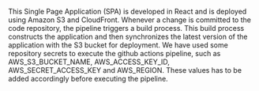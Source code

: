 This Single Page Application (SPA) is developed in React and is deployed using Amazon S3 and CloudFront. Whenever a change is committed to the code repository, the pipeline triggers a build process. This build process constructs the application and then synchronizes the latest version of the application with the S3 bucket for deployment.
We have used some repository secrets to execute the github actions pipeline, such as AWS_S3_BUCKET_NAME, AWS_ACCESS_KEY_ID, AWS_SECRET_ACCESS_KEY and AWS_REGION. These values has to be added accordingly before executing the pipeline.
